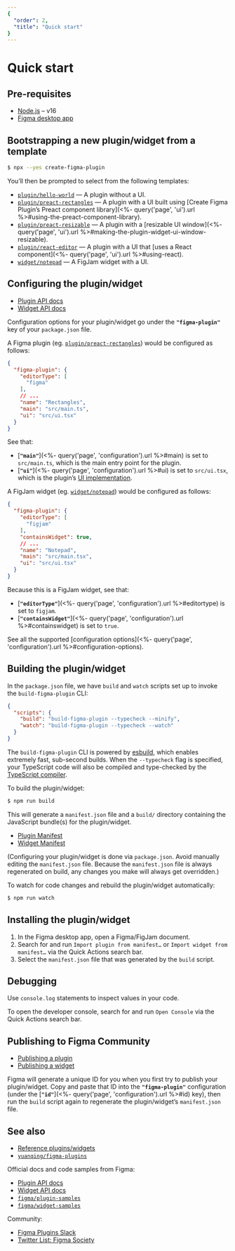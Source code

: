 ```yaml
---
{
  "order": 2,
  "title": "Quick start"
}
---
```


# Quick start

## Pre-requisites

- [Node.js](https://nodejs.org) – v16
- [Figma desktop app](https://figma.com/downloads/)

## Bootstrapping a new plugin/widget from a template

```sh
$ npx --yes create-figma-plugin
```

You’ll then be prompted to select from the following templates:

- [`plugin/hello-world`](https://github.com/yuanqing/create-figma-plugin/tree/main/packages/create-figma-plugin/templates/plugin/hello-world) — A plugin without a UI.
- [`plugin/preact-rectangles`](https://github.com/yuanqing/create-figma-plugin/tree/main/packages/create-figma-plugin/templates/plugin/preact-rectangles) — A plugin with a UI built using [Create Figma Plugin’s Preact component library](<%- query('page', 'ui').url %>#using-the-preact-component-library).
- [`plugin/preact-resizable`](https://github.com/yuanqing/create-figma-plugin/tree/main/packages/create-figma-plugin/templates/plugin/preact-resizable) — A plugin with a [resizable UI window](<%- query('page', 'ui').url %>#making-the-plugin-widget-ui-window-resizable).
- [`plugin/react-editor`](https://github.com/yuanqing/create-figma-plugin/tree/main/packages/create-figma-plugin/templates/plugin/react-editor) — A plugin with a UI that [uses a React component](<%- query('page', 'ui').url %>#using-react).
- [`widget/notepad`](https://github.com/yuanqing/create-figma-plugin/tree/main/packages/create-figma-plugin/templates/widget/notepad) — A FigJam widget with a UI.

## Configuring the plugin/widget

- [Plugin API docs](https://figma.com/plugin-docs/)
- [Widget API docs](https://figma.com/widget-docs/)

Configuration options for your plugin/widget go under the **`"figma-plugin"`** key of your `package.json` file.

A Figma plugin (eg. [`plugin/preact-rectangles`](https://github.com/yuanqing/create-figma-plugin/tree/main/packages/create-figma-plugin/templates/plugin/preact-rectangles)) would be configured as follows:

```json
{
  "figma-plugin": {
    "editorType": [
      "figma"
    ],
    // ...
    "name": "Rectangles",
    "main": "src/main.ts",
    "ui": "src/ui.tsx"
  }
}
```

See that:

- [**`"main"`**](<%- query('page', 'configuration').url %>#main) is set to `src/main.ts`, which is the main entry point for the plugin.
- [**`"ui"`**](<%- query('page', 'configuration').url %>#ui) is set to `src/ui.tsx`, which is the plugin’s [UI implementation](<%- query('page', 'ui').url %>).

A FigJam widget (eg. [`widget/notepad`](https://github.com/yuanqing/create-figma-plugin/tree/main/packages/create-figma-plugin/templates/widget/notepad)) would be configured as follows:

```json
{
  "figma-plugin": {
    "editorType": [
      "figjam"
    ],
    "containsWidget": true,
    // ...
    "name": "Notepad",
    "main": "src/main.tsx",
    "ui": "src/ui.tsx"
  }
}
```

Because this is a FigJam widget, see that:

- [**`"editorType"`**](<%- query('page', 'configuration').url %>#editortype) is set to `figjam`.
- [**`"containsWidget"`**](<%- query('page', 'configuration').url %>#containswidget) is set to `true`.

See all the supported [configuration options](<%- query('page', 'configuration').url %>#configuration-options).

## Building the plugin/widget

In the `package.json` file, we have `build` and `watch` scripts set up to invoke the `build-figma-plugin` CLI:

```json
{
  "scripts": {
    "build": "build-figma-plugin --typecheck --minify",
    "watch": "build-figma-plugin --typecheck --watch"
  }
}
```

The `build-figma-plugin` CLI is powered by [esbuild](https://esbuild.github.io), which enables extremely fast, sub-second builds. When the `--typecheck` flag is specified, your TypeScript code will also be compiled and type-checked by the [TypeScript compiler](https://www.typescriptlang.org/docs/handbook/compiler-options.html).

To build the plugin/widget:

```sh
$ npm run build
```

This will generate a `manifest.json` file and a `build/` directory containing the JavaScript bundle(s) for the plugin/widget.

- [Plugin Manifest](https://figma.com/plugin-docs/manifest/)
- [Widget Manifest](https://figma.com/widget-docs/widget-manifest/)

(Configuring your plugin/widget is done via `package.json`. Avoid manually editing the `manifest.json` file. Because the `manifest.json` file is always regenerated on build, any changes you make will always get overridden.)

To watch for code changes and rebuild the plugin/widget automatically:

```sh
$ npm run watch
```

## Installing the plugin/widget

1. In the Figma desktop app, open a Figma/FigJam document.
2. Search for and run `Import plugin from manifest…` or `Import widget from manifest…` via the Quick Actions search bar.
3. Select the `manifest.json` file that was generated by the `build` script.

## Debugging

Use `console.log` statements to inspect values in your code.

To open the developer console, search for and run `Open Console` via the Quick Actions search bar.

## Publishing to Figma Community

- [Publishing a plugin](https://help.figma.com/hc/en-us/articles/360042293394-Publish-plugins-to-the-Figma-Community)
- [Publishing a widget](https://help.figma.com/hc/en-us/articles/4410337103639-Publish-widgets-to-the-Figma-Community)

Figma will generate a unique ID for you when you first try to publish your plugin/widget. Copy and paste that ID into the **`"figma-plugin"`** configuration (under the [**`"id"`**](<%- query('page', 'configuration').url %>#id) key), then run the `build` script again to regenerate the plugin/widget’s `manifest.json` file.

## See also

- [Reference plugins/widgets](<%- query('page', 'reference-plugins-and-widgets').url %>)
- [`yuanqing/figma-plugins`](https://github.com/yuanqing/figma-plugins#readme)

Official docs and code samples from Figma:

- [Plugin API docs](https://figma.com/plugin-docs/)
- [Widget API docs](https://figma.com/widget-docs/)
- [`figma/plugin-samples`](https://github.com/figma/plugin-samples#readme)
- [`figma/widget-samples`](https://github.com/figma/widget-samples#readme)

Community:

- [Figma Plugins Slack](https://figmaplugins.slack.com/join/shared_invite/zt-wxiou90z-uvQxCXD5eIOrP9fw2B0bPw)
- [Twitter List: Figma Society](https://twitter.com/i/lists/1426096037383581697)
